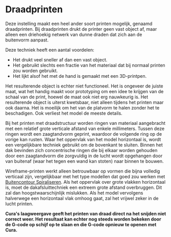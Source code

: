 Draadprinten
====
Deze instelling maakt een heel ander soort printen mogelijk, genaamd draadprinten. Bij draadprinten drukt de printer geen vast object af, maar alleen een driehoekig netwerk van dunne draden dat zich aan de buitenvorm aanpast.

Deze techniek heeft een aantal voordelen:
* Het drukt veel sneller af dan een vast object.
* Het gebruikt slechts een fractie van het materiaal dat bij normaal printen zou worden gebruikt.
* Het lijkt alsof het met de hand is gemaakt met een 3D-printpen.

Het resulterende object is echter niet functioneel. Het is ongeveer de juiste maat, wat het handig maakt voor prototyping om een ​​idee te krijgen van de schaal van de print, hoewel de maat ook niet erg nauwkeurig is. Het resulterende object is uiterst kwetsbaar, niet alleen tijdens het printen maar ook daarna. Het is moeilijk om het van de platvorm te halen zonder het te beschadigen. Ook verliest het model de meeste details.

Bij het printen met draadstructuur worden ringen van materiaal aangebracht met een relatief grote verticale afstand van enkele millimeters. Tussen deze ringen wordt een zaagtandvorm geprint, waardoor de volgende ring op de vorige kan rusten. Waar het oppervlak van het model horizontaal is, wordt een vergelijkbare techniek gebruikt om de bovenkant te sluiten. Binnen het dak bevinden zich concentrische ringen die bij elkaar worden gehouden door een zaagtandvorm die zorgvuldig in de lucht wordt opgehangen door van buitenaf (waar het tegen een wand kan stoten) naar binnen te bouwen.

Wireframe-printen werkt alleen betrouwbaar op vormen die bijna volledig verticaal zijn, vergelijkbaar met het type modellen dat goed zou werken met [Buitencontour Spiraliseren](../blackmagic/magic_spiralize.md). Als het oppervlak over grote vlakken horizontaal is, moet de dakafsluittechniek een extreem grote afstand overbruggen. Dit zal dan hoogstwaarschijnlijk mislukken. Als het model vervolgens halverwege een horizontaal vlak omhoog gaat, zal het vrijwel zeker in de lucht printen.

**Cura's laagweergave geeft het printen van draad direct na het snijden niet correct weer. Het resultaat kan echter nog steeds worden bekeken door de G-code op schijf op te slaan en die G-code opnieuw te openen met Cura.**